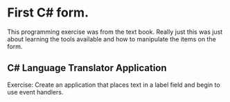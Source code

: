 # First C# form.

This programming exercise was from the text book. Really just this was just about learning the tools available and how to manipulate the items on the form.

## C# Language Translator Application

Exercise:
Create an application that places text in a label field and begin to use event handlers.
